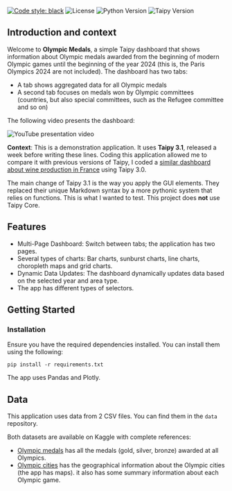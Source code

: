 [![Code style: black](https://img.shields.io/badge/code%20style-black-000000.svg)](https://github.com/psf/black)
![License](https://img.shields.io/badge/License-MIT-blue.svg)
![Python Version](https://img.shields.io/badge/Python-3.11%2B-blue.svg)
![Taipy Version](https://img.shields.io/badge/Taipy-3.1-blue.svg)

## Introduction and context

Welcome to **Olympic Medals**, a simple Taipy dashboard that shows information about Olympic medals awarded from the beginning of modern Olympic games until the beginning of the year 2024 (this is, the Paris Olympics 2024 are not included). The dashboard has two tabs:

* A tab shows aggregated data for all Olympic medals
* A second tab focuses on medals won by Olympic committees (countries, but also special committees, such as the Refugee committee and so on)

The following video presents the dashboard:

![YouTube presentation video](https://www.youtube.com/watch?v=_1X7etBFTk0)

**Context**: This is a demonstration application. It uses **Taipy 3.1**, released a week before writing these lines. Coding this application allowed me to compare it with previous versions of Taipy, I coded a [similar dashboard about wine production in France](https://github.com/enarroied/taipy_wine_app) using Taipy 3.0.

The main change of Taipy 3.1 is the way you apply the GUI elements. They replaced their unique Markdown syntax by a more pythonic system that relies on functions. This is what I wanted to test. This project does **not** use Taipy Core.


## Features

* Multi-Page Dashboard: Switch between tabs; the application has two pages.
* Several types of charts: Bar charts, sunburst charts, line charts, choropleth maps and grid charts.
* Dynamic Data Updates: The dashboard dynamically updates data based on the selected year and area type. 
* The app has different types of selectors.

## Getting Started

### Installation

Ensure you have the required dependencies installed. You can install them using the following:

`pip install -r requirements.txt`

The app uses Pandas and Plotly.


## Data

This application uses data from 2 CSV files. You can find them in the `data` repository.

Both datasets are available on Kaggle with complete references:

* [Olympic medals](https://www.kaggle.com/datasets/ericnarro/all-olympic-medals-until-2024-before-paris-games) has all the medals (gold, silver, bronze) awarded at all Olympics.
* [Olympic cities](https://www.kaggle.com/datasets/ericnarro/olympic-cities-summary) has the geographical information about the Olympic cities (the app has maps). it also has some summary information about each Olympic game.
